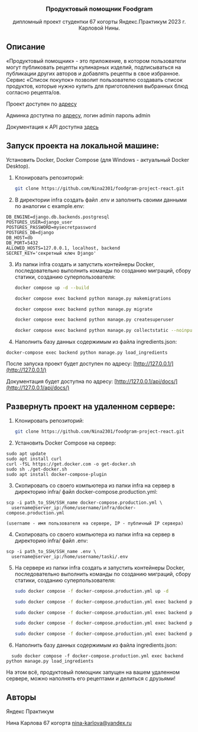 <div align="center">
  <h3 align="center">Продуктовый помощник Foodgram</h3>
  <p align="center">
    дипломный проект студентки 67 когорты Яндекс.Практикум 2023 г. Карловой Нины.
    <br />
  </p>
</div>

## Описание

«Продуктовый помощник» - это приложение, в котором пользователи могут публиковать рецепты кулинарных изделий, подписываться на публикации других авторов и добавлять рецепты в свое избранное. Сервис «Список покупок» позволит пользователю создавать список продуктов, которые нужно купить для приготовления выбранных блюд согласно рецепта/ов.

Проект доступен по [адресу](https://foodgram-nk.hopto.org)

Админка доступна по [адресу](https://foodgram-nk.hopto.org/admin/), логин admin пароль admin

Документация к API доступна [здесь](https://foodgram-nk.hopto.org/api/docs/)

## Запуск проекта на локальной машине:

Установить Docker, Docker Compose (для Windows - актуальный Docker Desktop).

1. Клонировать репозиторий:
   ```sh
   git clone https://github.com/Nina2301/foodgram-project-react.git
   ```

2. В директории infra создать файл .env и заполнить своими данными по аналогии с example.env:
```
DB_ENGINE=django.db.backends.postgresql
POSTGRES_USER=django_user
POSTGRES_PASSWORD=mysecretpassword
POSTGRES_DB=django
DB_HOST=db
DB_PORT=5432
ALLOWED_HOSTS=127.0.0.1, localhost, backend
SECRET_KEY='секретный ключ Django'
```

3. Из папки infra cоздать и запустить контейнеры Docker, последовательно выполнить команды по созданию миграций, сбору статики, 
созданию суперпользователя:
   ```sh
   docker compose up -d --build
   ```
   ```sh
   docker compose exec backend python manage.py makemigrations
   ```
   ```sh
   docker compose exec backend python manage.py migrate
   ```
   ```sh
   docker compose exec backend python manage.py createsuperuser
   ```
   ```sh
   docker compose exec backend python manage.py collectstatic --noinput
   ```

4. Наполнить базу данных содержимым из файла ingredients.json:
  ```
  docker-compose exec backend python manage.py load_ingredients
  ```


После запуска проект будет доступен по адресу: [http://127.0.0.1/](http://127.0.0.1/)

Документация будет доступна по адресу: [http://127.0.0.1/api/docs/](http://127.0.0.1/api/docs/)

## Развернуть проект на удаленном сервере:

1. Клонировать репозиторий:
   ```sh
   git clone https://github.com/Nina2301/foodgram-project-react.git
   ```

2. Установить Docker Compose на сервер:
  ```
  sudo apt update
  sudo apt install curl
  curl -fSL https://get.docker.com -o get-docker.sh
  sudo sh ./get-docker.sh
  sudo apt install docker-compose-plugin
  ```
3. Скопировать со своего компьютера из папки infra на сервер в директорию infra/ файл docker-compose.production.yml:
  ```
  scp -i path_to_SSH/SSH_name docker-compose.production.yml \
    username@server_ip:/home/username/infra/docker-compose.production.yml
  ```
  ```
  (username - имя пользователя на сервере, IP - публичный IP сервера)
  ```

4. Скопировать со своего компьютера из папки infra на сервер в директорию infra/ файл .env:
  ```
  scp -i path_to_SSH/SSH_name .env \
    username@server_ip:/home/username/taski/.env
  ```

5. На сервере из папки infra cоздать и запустить контейнеры Docker, последовательно выполнить команды по созданию миграций, 
сбору статики, созданию суперпользователя:
   ```sh
   sudo docker compose -f docker-compose.production.yml up -d
   ```
   ```sh
   sudo docker compose -f docker-compose.production.yml exec backend python manage.py makemigrations
   ```
   ```sh
   sudo docker compose -f docker-compose.production.yml exec backend python manage.py migrate
   ```
   ```sh
   sudo docker compose -f docker-compose.production.yml exec backend python manage.py collectstatic --no-input
   ```
   ```sh
   sudo docker compose -f docker-compose.production.yml exec backend python manage.py createsuperuser
   ```

6. Наполнить базу данных содержимым из файла ingredients.json:
  ```
    sudo docker compose -f docker-compose.production.yml exec backend python manage.py load_ingredients
  ```

На этом всё, продуктовый помощник запущен на вашем удаленном сервере, можно наполнять его рецептами и делиться с друзьями!

## Авторы

Яндекс Практикум

Нина Карлова 67 когорта nina-karlova@yandex.ru
